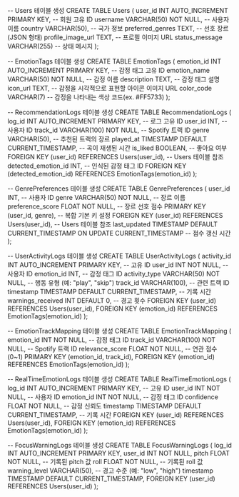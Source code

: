 -- Users 테이블 생성
CREATE TABLE Users (
    user_id INT AUTO_INCREMENT PRIMARY KEY, -- 회원 고유 ID
    username VARCHAR(50) NOT NULL,          -- 사용자 이름
    country VARCHAR(50),                    -- 국가 정보
    preferred_genres TEXT,                   -- 선호 장르 (JSON 형태)
    profile_image_url TEXT,                    -- 프로필 이미지 URL
    status_message VARCHAR(255)          -- 상태 메시지
);

-- EmotionTags 테이블 생성
CREATE TABLE EmotionTags (
    emotion_id INT AUTO_INCREMENT PRIMARY KEY, -- 감정 태그 고유 ID
    emotion_name VARCHAR(50) NOT NULL,         -- 감정 이름
    description TEXT,                           -- 감정 태그 설명
    icon_url TEXT,                               -- 감정을 시각적으로 표현할 아이콘 이미지 URL
    color_code VARCHAR(7)                              -- 감정을 나타내는 색상 코드(ex. #FF5733)
);

-- RecommendationLogs 테이블 생성
CREATE TABLE RecommendationLogs (
    log_id INT AUTO_INCREMENT PRIMARY KEY,  -- 로그 고유 ID
    user_id INT,                            -- 사용자 ID
    track_id VARCHAR(100) NOT NULL,         -- Spotify 트랙 ID
    genre VARCHAR(50),                      -- 추천된 트랙의 장르
    played_at TIMESTAMP DEFAULT CURRENT_TIMESTAMP, -- 곡이 재생된 시간
    is_liked BOOLEAN,                       -- 좋아요 여부
    FOREIGN KEY (user_id) REFERENCES Users(user_id), -- Users 테이블 참조
    detected_emotion_id INT,               -- 인식된 감정 태그 ID
    FOREIGN KEY (detected_emotion_id) REFERENCES EmotionTags(emotion_id)
);

-- GenrePreferences 테이블 생성
CREATE TABLE GenrePreferences (
    user_id INT,                            -- 사용자 ID
    genre VARCHAR(50) NOT NULL,             -- 장르 이름
    preference_score FLOAT NOT NULL,        -- 장르 선호 점수
    PRIMARY KEY (user_id, genre),           -- 복합 기본 키 설정
    FOREIGN KEY (user_id) REFERENCES Users(user_id), -- Users 테이블 참조
    last_updated TIMESTAMP DEFAULT CURRENT_TIMESTAMP ON UPDATE CURRENT_TIMESTAMP -- 점수 갱신 시간
);

-- UserActivityLogs 테이블 생성
CREATE TABLE UserActivityLogs (
    activity_id INT AUTO_INCREMENT PRIMARY KEY, -- 고유 ID
    user_id INT NOT NULL,                       -- 사용자 ID
    emotion_id INT,                             -- 감정 태그 ID
    activity_type VARCHAR(50) NOT NULL,         -- 행동 유형 (예: "play", "skip")
    track_id VARCHAR(100),                      -- 관련 트랙 ID
    timestamp TIMESTAMP DEFAULT CURRENT_TIMESTAMP, -- 기록 시간
    warnings_received INT DEFAULT 0,                            -- 경고 횟수
    FOREIGN KEY (user_id) REFERENCES Users(user_id),
    FOREIGN KEY (emotion_id) REFERENCES EmotionTags(emotion_id)
);

-- EmotionTrackMapping 테이블 생성
CREATE TABLE EmotionTrackMapping (
    emotion_id INT NOT NULL,            -- 감정 태그 ID
    track_id VARCHAR(100) NOT NULL,    -- Spotify 트랙 ID
    relevance_score FLOAT NOT NULL,    -- 연관 점수 (0~1)
    PRIMARY KEY (emotion_id, track_id),
    FOREIGN KEY (emotion_id) REFERENCES EmotionTags(emotion_id)
);

-- RealTimeEmotionLogs 테이블 생성
CREATE TABLE RealTimeEmotionLogs (
    log_id INT AUTO_INCREMENT PRIMARY KEY,   -- 고유 ID
    user_id INT NOT NULL,                    -- 사용자 ID
    emotion_id INT NOT NULL,                 -- 감정 태그 ID
    confidence FLOAT NOT NULL,               -- 감정 신뢰도
    timestamp TIMESTAMP DEFAULT CURRENT_TIMESTAMP, -- 기록 시간
    FOREIGN KEY (user_id) REFERENCES Users(user_id),
    FOREIGN KEY (emotion_id) REFERENCES EmotionTags(emotion_id)
);

-- FocusWarningLogs 테이블 생성
CREATE TABLE FocusWarningLogs (
    log_id INT AUTO_INCREMENT PRIMARY KEY,
    user_id INT NOT NULL,
    pitch FLOAT NOT NULL, -- 기록된 pitch 값
    roll FLOAT NOT NULL,  -- 기록된 roll 값
    warning_level VARCHAR(50), -- 경고 수준 (예: "low", "high")
    timestamp TIMESTAMP DEFAULT CURRENT_TIMESTAMP,
    FOREIGN KEY (user_id) REFERENCES Users(user_id)
);

